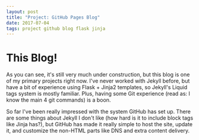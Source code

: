 ```yaml
---
layout: post
title: "Project: GitHub Pages Blog"
date: 2017-07-04
tags: project github blog flask jinja
---
```

# This Blog!
As you can see, it's still very much under construction, but this blog is one of my primary projects right now.
I've never worked with Jekyll before, but have a bit of experience using Flask + Jinja2 templates, so Jekyll's Liquid tags system is mostly familiar. Plus, having some Git experience (read as: I know the main 4 git commands) is a boon.

So far I've been really impressed with the system GitHub has set up. There are some things about Jekyll I don't like (how hard is it to include block tags like Jinja has?), but GitHub has made it really simple to host the site, update it, and customize the non-HTML parts like DNS and extra content delivery.